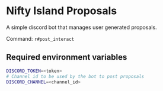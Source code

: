 # Nifty Island Proposals

A simple discord bot that manages user generated proposals.

Command: `r#post_interact`

## Required environment variables

```bash
DISCORD_TOKEN=<token>
# Channel id to be used by the bot to post proposals
DISCORD_CHANNEL=<channel_id>
```
